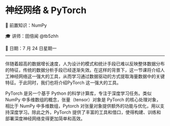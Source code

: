 # 神经网络 & PyTorch

🧀 前置知识：NumPy

🎓 讲师：田倍闻 @tb5zhh

📅 日期：7 月 24 日星期一

---

伴随着超高的数据增长速度，人为设计的模式和统计手段已难以反映整体数据分布的特征，传统的数据分析手段已经逐渐失效。在这样的背景下，这一节课将介绍人工神经网络这一强大的工具，从而学习通过数据驱动的方式提取海量数据中的关键特征。于此同时，我们也将介绍PyTorch 这一强大的工具。

PyTorch 是另一个基于 Python 的科学计算库，专注于深度学习任务。类似 NumPy 中多维数组的概念，张量（tensor）对象是 PyTorch 的核心处理对象，相比于 NumPy 中多维数组，Pytorch 对张量对象提供额外的功能与优化，用以支持深度学习。除此之外，PyTorch 提供了丰富的工具和借口，使得构建、训练和部署深度神经网络变得更加简单和高效。